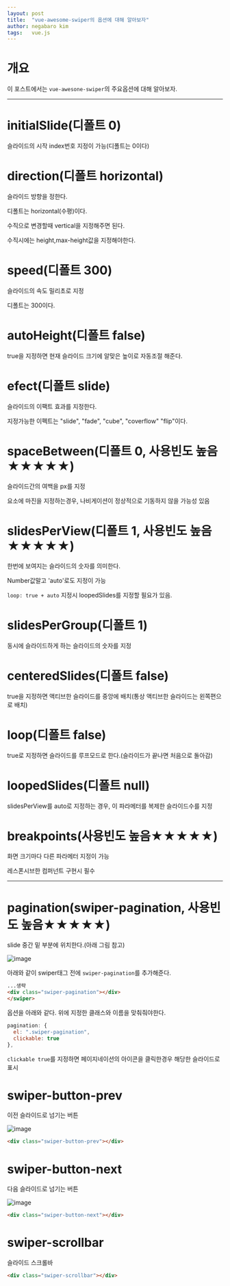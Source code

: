 ```yaml
---
layout: post
title:  "vue-awesome-swiper의 옵션에 대해 알아보자"
author: negabaro kim
tags:	vue.js
---
```


# 개요

이 포스트에서는 `vue-awesone-swiper`의 주요옵션에 대해 알아보자.

----

# initialSlide(디폴트 0)

슬라이드의 시작 index번호 지정이 가능(디폴트는 0이다)


# direction(디폴트 horizontal)

슬라이드 방향을 정한다.

디폴트는 horizontal(수평)이다.

수직으로 변경할때 vertical을 지정해주면 된다.

수직시에는 height,max-height값을 지정해야한다.


# speed(디폴트 300)

슬라이드의 속도 밀리초로 지정

디폴트는 300이다.

# autoHeight(디폴트 false)

true을 지정하면 현재 슬라이드 크기에 알맞은 높이로 자동조절 해준다.


# efect(디폴트 slide)

슬라이드의 이팩트 효과를 지정한다.

지정가능한 이펙트는 "slide", "fade", "cube", "coverflow" "flip"이다.


# spaceBetween(디폴트 0, 사용빈도 높음★★★★★)

슬라이드간의 여백을 px를 지정

요소에 마진을 지정하는경우, 나비게이션이 정상적으로 기동하지 않을 가능성 있음

# slidesPerView(디폴트 1, 사용빈도 높음★★★★★)

한번에 보여지는 슬라이드의 숫자를 의미한다.

Number값말고 'auto'로도 지정이 가능

`loop: true + auto` 지정시 loopedSlides를 지정할 필요가 있음.


# slidesPerGroup(디폴트 1)

동시에 슬라이드하게 하는 슬라이드의 숫자를 지정

# centeredSlides(디폴트 false)

true을 지정하면 액티브한 슬라이드를 중앙에 배치(통상 액티브한 슬라이드는 왼쪽편으로 배치)

# loop(디폴트 false)

true로 지정하면 슬라이드를 루프모드로 한다.(슬라이드가 끝나면 처음으로 돌아감)

# loopedSlides(디폴트 null)

slidesPerView를 auto로 지정하는 경우, 이 파라메터를 복제한 슬라이드수를 지정

# breakpoints(사용빈도 높음★★★★★)

화면 크기마다 다른 파라메터 지정이 가능

레스폰시브한 컴퍼넌트 구현시 필수


--------




# pagination(swiper-pagination, 사용빈도 높음★★★★★)

slide 중간 밑 부분에 위치한다.(아래 그림 참고)

![image](https://user-images.githubusercontent.com/4640346/93692661-e9ef5680-fb30-11ea-8137-a1ba24c11cb4.png)


아래와 같이 swiper태그 전에 `swiper-pagination`를 추가해준다.

```html
...생략
<div class="swiper-pagination"></div>
</swiper>
```

옵션을 아래와 같다. 위에 지정한 클래스와 이름을 맞춰줘야한다.

```js
pagination: {
  el: ".swiper-pagination",
  clickable: true
},
```

`clickable true`를 지정하면 페이지네이션의 아이콘을 클릭한경우 해당한 슬라이드로 표시


# swiper-button-prev

이전 슬라이드로 넘기는 버튼

![image](https://user-images.githubusercontent.com/4640346/93692707-5cf8cd00-fb31-11ea-8ef4-8d9862fb1e32.png)

```html
<div class="swiper-button-prev"></div>
```

# swiper-button-next

다음 슬라이드로 넘기는 버튼

![image](https://user-images.githubusercontent.com/4640346/93692712-6a15bc00-fb31-11ea-800a-11ffbc827c6d.png)


```html
<div class="swiper-button-next"></div>
```

# swiper-scrollbar

슬라이드 스크롤바

```html
<div class="swiper-scrollbar"></div>
```